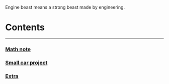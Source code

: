 Engine beast means a strong beast made by engineering.

# Contents
---
### [Math note](https://enginebeast.github.io/math/)

### [Small car project](https://enginebeast.github.io/smallcar/)

### [Extra](https://enginebeast.github.io/extra/)
